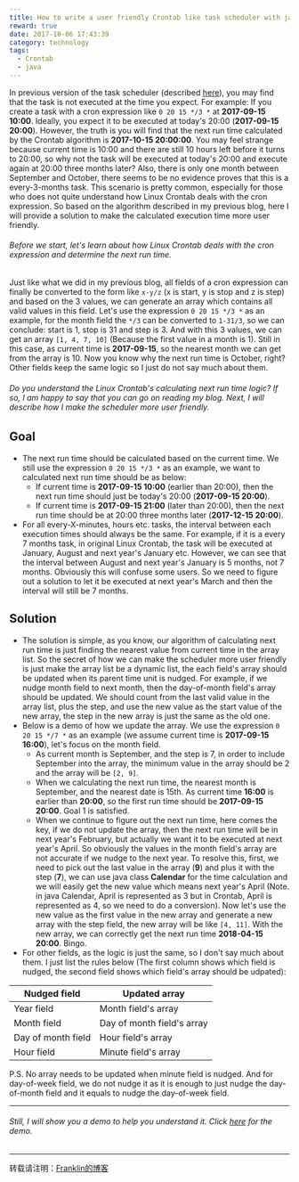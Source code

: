 ```yaml
---
title: How to write a user friendly Crontab like task scheduler with java
reward: true
date: 2017-10-06 17:43:39
category: technology
tags:
  - Crontab
  - java
---
```


In previous version of the task scheduler (described [here](https://franklinzhang1992.github.io/2017/10/04/write-task-scheduler-with-java/)), you may find that the task is not executed at the time you expect. For example: If you create a task with a cron expression like `0 20 15 */3 *` at **2017-09-15 10:00**. Ideally, you expect it to be executed at today's 20:00 (**2017-09-15 20:00**). However, the truth is you will find that the next run time calculated by the Crontab algorithm is **2017-10-15 20:00:00**. You may feel strange because current time is 10:00 and there are still 10 hours left before it turns to 20:00, so why not the task will be executed at today's 20:00 and execute again at 20:00 three months later? Also, there is only one month between September and October, there seems to be no evidence proves that this is a every-3-months task.
This scenario is pretty common, especially for those who does not quite understand how Linux Crontab deals with the cron expression. So based on the algorithm described in my previous blog, here I will provide a solution to make the calculated execution time more user friendly.

###### Before we start, let's learn about how Linux Crontab deals with the cron expression and determine the next run time.

<!--more-->

Just like what we did in my previous blog, all fields of a cron expression can finally be converted to the form like `x-y/z` (x is start, y is stop and z is step) and based on the 3 values, we can generate an array which contains all valid values in this field. Let's use the expression `0 20 15 */3 *` as an example, for the month field the `*/3` can be converted to `1-31/3`, so we can conclude: start is 1, stop is 31 and step is 3. And with this 3 values, we can get an array `[1, 4, 7, 10]` (Because the first value in a month is 1). Still in this case, as current time is **2017-09-15**, so the nearest month we can get from the array is 10. Now you know why the next run time is October, right? Other fields keep the same logic so I just do not say much about them.

###### Do you understand the Linux Crontab's calculating next run time logic? If so, I am happy to say that you can go on reading my blog. Next, I will describe how I make the scheduler more user friendly.
## Goal
* The next run time should be calculated based on the current time. We still use the expression `0 20 15 */3 *` as an example, we want to calculated next run time should be as below:
  - If current time is **2017-09-15 10:00** (earlier than 20:00), then the next run time should just be today's 20:00 (**2017-09-15 20:00**).
  - If current time is **2017-09-15 21:00** (later than 20:00), then the next run time should be at 20:00 three months later (**2017-12-15 20:00**).
* For all every-X-minutes, hours etc. tasks, the interval between each execution times should always be the same. For example, if it is a every 7 months task, in original Linux Crontab, the task will be executed at January, August and next year's January etc. However, we can see that the interval between August and next year's January is 5 months, not 7 months. Obviously this will confuse some users. So we need to figure out a solution to let it be executed at next year's March and then the interval will still be 7 months.

## Solution
* The solution is simple, as you know, our algorithm of calculating next run time is just finding the nearest value from current time in the array list. So the secret of how we can make the scheduler more user friendly is just make the array list be a dynamic list, the each field's array should be updated when its parent time unit is nudged.
For example, if we nudge month field to next month, then the day-of-month field's array should be updated. We should count from the last valid value in the array list, plus the step, and use the new value as the start value of the new array, the step in the new array is just the same as the old one.
* Below is a demo of how we update the array. We use the expression `0 20 15 */7 *` as an example (we assume current time is **2017-09-15 16:00**), let's focus on the month field.
  - As current month is September, and the step is 7, in order to include September into the array, the minimum value in the array should be 2 and the array will be `[2, 9]`.
  - When we calculating the next run time, the nearest month is September, and the nearest date is 15th. As current time **16:00** is earlier than **20:00**, so the first run time should be **2017-09-15 20:00**. Goal 1 is satisfied.
  - When we continue to figure out the next run time, here comes the key, if we do not update the array, then the next run time will be in next year's February, but actually we want it to be executed at next year's April. So obviously the values in the month field's array are not accurate if we nudge to the next year.
  To resolve this, first, we need to pick out the last value in the array (**9**) and plus it with the step (**7**), we can use java class **Calendar** for the time calculation and we will easily get the new value which means next year's April (Note. in java Calendar, April is represented as 3 but in Crontab, April is represented as 4, so we need to do a conversion). Now let's use the new value as the first value in the new array and generate a new array with the step field, the new array will be like `[4, 11]`. With the new array, we can correctly get the next run time **2018-04-15 20:00**. Bingo.
* For other fields, as the logic is just the same, so I don't say much about them. I just list the rules below (The first column shows which field is nudged, the second field shows which field's array should be udpated):

Nudged field | Updated array
------------ | -------------
Year field | Month field's array
Month field | Day of month field's array
Day of month field | Hour field's array
Hour field | Minute field's array

P.S. No array needs to be updated when minute field is nudged. And for day-of-week field, we do not nudge it as it is enough to just nudge the day-of-month field and it equals to nudge the day-of-week field.

*****
###### Still, I will show you a demo to help you understand it. Click [here](https://github.com/FranklinZhang1992/unity-learning/tree/master/java/TaskSchedulerAdvance) for the demo.

*****
转载请注明：[Franklin的博客](https://franklinzhang1992.github.io/)
